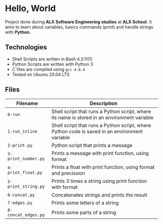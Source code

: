 # Hello, World
Project done during **ALX Software Engineering studies** at **ALX School**. It aims to learn about variables, basics commands (print) and handle strings with **Python**.
## Technologies
* Shell Scripts are written in Bash 4.3.11(1)
* Python Scripts are written with Python 3
* C files are compiled using `gcc 4.8.4`
* Tested on Ubuntu 20.04 LTS
## Files
| Filename | Description |
| -------- | ----------- |
| `0-run` | Shell script that runs a Python script, where its name is stored in an environment variable |
| `1-run_inline` | Shell script that runs a Python script, where Python code is saved in an environment variable |
| `2-print.py` | Python script that prints a message |
| `3-print_number.py` | Prints a message with print function, using format |
| `4-print_float.py` | Prints a float with print function, using format and precission |
| `5-print_string.py` | Prints 3 times a string using print function with format |
| `6-concat.py` | Concatenates strings and prints the result |
| `7-edges.py` | Prints some letters of a string |
| `8-concat_edges.py` | Prints some parts of a string |
